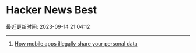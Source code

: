 # Hacker News Best

最近更新时间: 2023-09-14 21:04:12

--- 
1. [How mobile apps illegally share your personal data](https://noyb.eu/en/how-mobile-apps-illegally-share-your-personal-data) 
